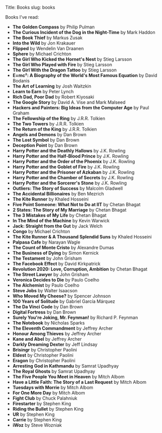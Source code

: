 Title: Books
slug: books

Books I've read:

- **The Golden Compass** by Philip Pulman
- **The Curious Incident of the Dog in the Night-Time** by Mark Haddon
- **The Book Thief** by Markus Zusak
- **Into the Wild** by Jon Krakauer
- **Flipped** by Wendelin Van Draanen
- **Sphere** by Michael Crichton
- **The Girl Who Kicked the Hornet's Nest** by Stieg Larsson
- **The Girl Who Played with Fire** by Stieg Larsson
- **The Girl With the Dragon Tattoo** by Stieg Larsson
- **E=mc²: A Biography of the World's Most Famous Equation** by David Bodanis
- **The Art of Learning** by Josh Waitzkin
- **Learn to Earn** by Peter Lynch
- **Rich Dad, Poor Dad** by Robert Kiyosaki
- **The Google Story** by David A. Vise and Mark Malseed
- **Hackers and Painters: Big Ideas from the Computer Age** by Paul Graham
- **The Fellowship of the Ring** by J.R.R. Tolkien
- **The Two Towers** by J.R.R. Tolkien
- **The Return of the King** by J.R.R. Tolkien
- **Angels and Demons** by Dan Brown
- **The Lost Symbol** by Dan Brown
- **Deception Point** by Dan Brown
- **Harry Potter and the Deathly Hallows** by J.K. Rowling
- **Harry Potter and the Half-Blood Prince** by J.K. Rowling
- **Harry Potter and the Order of the Phoenix** by J.K. Rowling
- **Harry Potter and the Goblet of Fire** by J.K. Rowling
- **Harry Potter and the Prisoner of Azkaban** by J.K. Rowling
- **Harry Potter and the Chamber of Secrets** by J.K. Rowling
- **Harry Potter and the Sorcerer's Stone** by J.K. Rowling
- **Outliers: The Story of Success** by Malcolm Gladwell
- **The Accidental Billionaires** by Ben Mezrich
- **The Kite Runner** by Khaled Hosseini
- **Five Point Someone: What Not to Do at IIT** by Chetan Bhagat
- **2 States: The Story of My Marriage** by Chetan Bhagat
- **The 3 Mistakes of My Life** by Chetan Bhagat
- **In The Mind of the Machine** by Kevin Warwick
- **Jack: Straight from the Gut** by Jack Welch
- **Congo** by Michael Crichton
- **The Kite Runner & A Thousand Splendid Suns** by Khaled Hosseini
- **Palpasa Cafe** by Narayan Wagle
- **The Count of Monte Cristo** by Alexandre Dumas
- **The Business of Dying** by Simon Kernick
- **The Testament** by John Grisham
- **The Facebook Effect** by David Kirkpatrick
- **Revolution 2020: Love, Corruption, Ambition** by Chetan Bhagat
- **The Street Lawyer** by John Grisham
- **Veronica Decides to Die** by Paulo Coelho
- **The Alchemist** by Paulo Coelho
- **Steve Jobs** by Walter Isaacson
- **Who Moved My Cheese?** by Spencer Johnson
- **100 Years of Solitude** by Gabriel Garcí­a Márquez
- **The Da Vinci Code** by Dan Brown
- **Digital Fortress** by Dan Brown
- **Surely You're Joking, Mr. Feynman!** by Richard P. Feynman
- **The Notebook** by Nicholas Sparks
- **The Eleventh Commandment** by Jeffrey Archer
- **Honour Among Thieves** by Jeffrey Archer
- **Kane and Abel** by Jeffrey Archer
- **Darkly Dreaming Dexter** by Jeff Lindsay
- **Brisingr** by Christopher Paolini
- **Eldest** by Christopher Paolini
- **Eragon** by Christopher Paolini
- **Arresting God in Kathmandu** by Samrat Upadhyay
- **The Royal Ghosts** by Samrat Upadhyay
- **The Five People You Meet in Heaven** by Mitch Albom
- **Have a Little Faith: The Story of a Last Request** by Mitch Albom
- **Tuesdays with Morrie** by Mitch Albom
- **For One More Day** by Mitch Albom
- **Fight Club** by Chuck Palahniuk
- **Firestarter** by Stephen King
- **Riding the Bullet** by Stephen King
- **UR** by Stephen King
- **Carrie** by Stephen King
- **iWoz** by Steve Wozniak
